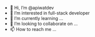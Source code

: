 - 👋 Hi, I’m @apiwatdev
- 👀 I’m interested in full-stack developer
- 🌱 I’m currently learning ...
- 💞️ I’m looking to collaborate on ...
- 📫 How to reach me ...

<!---
apiwatdev/apiwatdev is a ✨ special ✨ repository because its `README.md` (this file) appears on your GitHub profile.
You can click the Preview link to take a look at your changes.
--->
